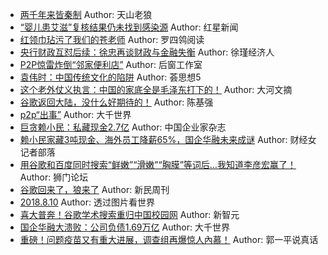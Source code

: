 - [两千年来皆秦制](http://wechatscope.jmsc.hku.hk:8000/html?fn=gh_21bb247aee5d_2018-08-10_2247484371_qwdgQCPf35.y.tar.gz)
Author: 天山老狼
- [“婴儿患艾滋”复核结果仍未找到感染源](http://wechatscope.jmsc.hku.hk:8000/html?fn=gh_1ede6c42db01_2018-08-10_2247498170_0nWUpfo7QG.y.tar.gz)
Author: 红星新闻
- [红领巾玷污了我们的苍老师](http://wechatscope.jmsc.hku.hk:8000/html?fn=gh_c65741072a25_2018-08-10_2649759037_U04ZLWyclk.y.tar.gz)
Author: 罗四鸰阅读
- [央行财政互怼后续：徐忠再谈财政与金融失衡](http://wechatscope.jmsc.hku.hk:8000/html?fn=gh_1137e6936d9f_2018-08-10_2660450904_4fVQgRDulC.y.tar.gz)
Author: 徐瑾经济人
- [P2P惊雷炸倒“邻家便利店”](http://wechatscope.jmsc.hku.hk:8000/html?fn=gh_4d5207dc7ed3_2018-08-10_2653035794_KnXv1rLapZ.y.tar.gz)
Author: 后窗工作室
- [袁伟时：中国传统文化的陷阱](http://wechatscope.jmsc.hku.hk:8000/html?fn=gh_e1eebb77452d_2018-08-10_2247483740_k7msrXCL2e.y.tar.gz)
Author: 荟思想5
- [这个老外仗义执言：中国的家底全是毛泽东打下的！](http://wechatscope.jmsc.hku.hk:8000/html?fn=gh_af1e0783f705_2018-08-10_2247494597_S0BR39J7lf.y.tar.gz)
Author: 大河文摘
- [谷歌返回大陆，没什么好期待的！](http://wechatscope.jmsc.hku.hk:8000/html?fn=gh_ab2b4a1b741d_2018-08-10_2447677023_uUmjlCpJBE.y.tar.gz)
Author: 陈基强
- [p2p“出事”](http://wechatscope.jmsc.hku.hk:8000/html?fn=gh_a517719487ef_2018-08-10_2652191976_ONP29naQFw.y.tar.gz)
Author: 大千世界
- [巨贪赖小民：私藏现金2.7亿](http://wechatscope.jmsc.hku.hk:8000/html?fn=wxid_3544675449412_2018-08-10_2650425943_QbZSlLApYH.y.tar.gz)
Author: 中国企业家杂志
- [赖小民家藏3吨现金、海外员工降薪65%，国企华融未来成谜](http://wechatscope.jmsc.hku.hk:8000/html?fn=gh_634c70c744ff_2018-08-10_2651994040_8Eb9CNpLoU.y.tar.gz)
Author: 财经女记者部落
- [用谷歌和百度同时搜索“鲜嫩”“滑嫩”“胸膜”等词后…我知道李彦宏赢了！](http://wechatscope.jmsc.hku.hk:8000/html?fn=gh_3f9203662dc6_2018-08-10_2247484846_l7Hq2ADLMj.y.tar.gz)
Author: 狮门论坛
- [谷歌回来了，狼来了](http://wechatscope.jmsc.hku.hk:8000/html?fn=wxid_8889478894411_2018-08-10_2652801888_qB0pfYWA5U.y.tar.gz)
Author: 新民周刊
- [2018.8.10](http://wechatscope.jmsc.hku.hk:8000/html?fn=gh_cd7075f41e01_2018-08-10_2449962248_TUg30aQ1bI.y.tar.gz)
Author: 透过图片看世界
- [喜大普奔！谷歌学术搜索重归中国校园网](http://wechatscope.jmsc.hku.hk:8000/html?fn=gh_108f2a2a27f4_2018-08-10_2652024313_0xsFeljzgq.y.tar.gz)
Author: 新智元
- [国企华融大溃败：公司负债1.69万亿](http://wechatscope.jmsc.hku.hk:8000/html?fn=gh_a517719487ef_2018-08-10_2652191976_Bami2L9uzF.y.tar.gz)
Author: 大千世界
- [重磅！问题疫苗又有重大进展，调查组再爆惊人內慕！](http://wechatscope.jmsc.hku.hk:8000/html?fn=gh_799459543f35_2018-08-10_2650652774_GYIy0zZhP8.y.tar.gz)
Author: 郭一平说真话
